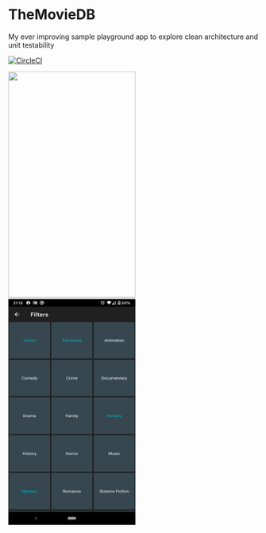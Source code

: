 # TheMovieDB
My ever improving sample playground app to explore clean architecture and unit testability

[![CircleCI](https://circleci.com/gh/sanjeev1986/TheMovieDB/tree/master.svg?style=shield)](https://circleci.com/gh/sanjeev1986/TheMovieDB/tree/master)
<p align="left">
  <img src="https://github.com/sanjeev1986/TheMovieDB/blob/master/art/1.png" width="256" height="455">
  <img src="https://github.com/sanjeev1986/TheMovieDB/blob/master/art/2.png" width="256" height="455">
</p>
